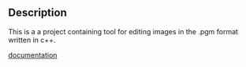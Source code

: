 ## Description

This is a a project containing tool for editing images in the .pgm format written in c++.

[documentation](https://imageprocessor-2025.firebaseapp.com)
